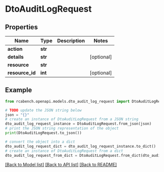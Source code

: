 # DtoAuditLogRequest


## Properties

Name | Type | Description | Notes
------------ | ------------- | ------------- | -------------
**action** | **str** |  | 
**details** | **str** |  | [optional] 
**resource** | **str** |  | 
**resource_id** | **int** |  | [optional] 

## Example

```python
from rcabench.openapi.models.dto_audit_log_request import DtoAuditLogRequest

# TODO update the JSON string below
json = "{}"
# create an instance of DtoAuditLogRequest from a JSON string
dto_audit_log_request_instance = DtoAuditLogRequest.from_json(json)
# print the JSON string representation of the object
print(DtoAuditLogRequest.to_json())

# convert the object into a dict
dto_audit_log_request_dict = dto_audit_log_request_instance.to_dict()
# create an instance of DtoAuditLogRequest from a dict
dto_audit_log_request_from_dict = DtoAuditLogRequest.from_dict(dto_audit_log_request_dict)
```
[[Back to Model list]](../README.md#documentation-for-models) [[Back to API list]](../README.md#documentation-for-api-endpoints) [[Back to README]](../README.md)


